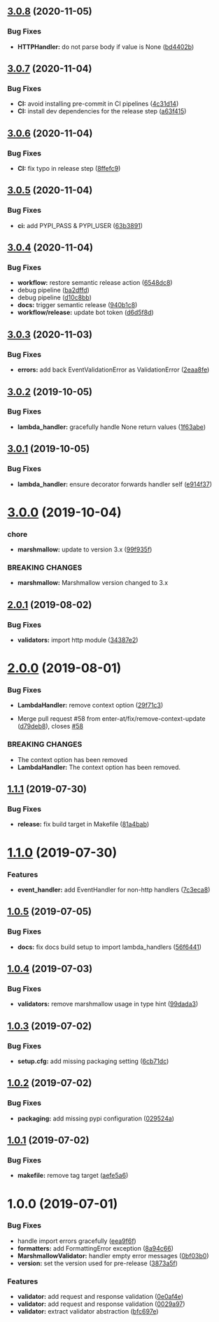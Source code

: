 ## [3.0.8](https://github.com/enter-at/python-aws-lambda-handlers/compare/v3.0.7...v3.0.8) (2020-11-05)


### Bug Fixes

* **HTTPHandler:** do not parse body if value is  None ([bd4402b](https://github.com/enter-at/python-aws-lambda-handlers/commit/bd4402b7f5e5acf0c1c0d1664e109688f484d5ca))

## [3.0.7](https://github.com/enter-at/python-aws-lambda-handlers/compare/v3.0.6...v3.0.7) (2020-11-04)


### Bug Fixes

* **CI:** avoid installing pre-commit in CI pipelines ([4c31d14](https://github.com/enter-at/python-aws-lambda-handlers/commit/4c31d143b7f9f351895a35526f6691ee9f2265d8))
* **CI:** install dev dependencies for the release step ([a63f415](https://github.com/enter-at/python-aws-lambda-handlers/commit/a63f41575f718a7c61da3e7941856beeb59ed6a1))

## [3.0.6](https://github.com/enter-at/python-aws-lambda-handlers/compare/v3.0.5...v3.0.6) (2020-11-04)


### Bug Fixes

* **CI:** fix typo in release step ([8ffefc9](https://github.com/enter-at/python-aws-lambda-handlers/commit/8ffefc9756c7e83572012751c17d02a5c5beebd2))

## [3.0.5](https://github.com/enter-at/python-aws-lambda-handlers/compare/v3.0.4...v3.0.5) (2020-11-04)


### Bug Fixes

* **ci:** add PYPI_PASS & PYPI_USER ([63b3891](https://github.com/enter-at/python-aws-lambda-handlers/commit/63b3891048a3f9875b13c6242d3caa30056f6401))

## [3.0.4](https://github.com/enter-at/python-aws-lambda-handlers/compare/v3.0.3...v3.0.4) (2020-11-04)


### Bug Fixes

* **workflow:** restore semantic release action ([6548dc8](https://github.com/enter-at/python-aws-lambda-handlers/commit/6548dc8e5d129c97bffd49ba33ca68fb8909e475))
* debug pipeline ([ba2dffd](https://github.com/enter-at/python-aws-lambda-handlers/commit/ba2dffd0bd0563a32546d935a0c2935f96e806bc))
* debug pipeline ([d10c8bb](https://github.com/enter-at/python-aws-lambda-handlers/commit/d10c8bb376a211fc5b186321e9bf6b679209cb19))
* **docs:** trigger semantic release ([940b1c8](https://github.com/enter-at/python-aws-lambda-handlers/commit/940b1c82454577a2f16768dbe433d59af464054d))
* **workflow/release:** update bot token ([d6d5f8d](https://github.com/enter-at/python-aws-lambda-handlers/commit/d6d5f8dfa03f8ea0a26f7951890decd2db4f0d82))

## [3.0.3](https://github.com/enter-at/python-aws-lambda-handlers/compare/v3.0.2...v3.0.3) (2020-11-03)


### Bug Fixes

* **errors:** add back EventValidationError as ValidationError ([2eaa8fe](https://github.com/enter-at/python-aws-lambda-handlers/commit/2eaa8fe302520429a0aee217c9df50e5766965e7))

## [3.0.2](https://github.com/enter-at/lambda-handlers/compare/v3.0.1...v3.0.2) (2019-10-05)


### Bug Fixes

* **lambda_handler:** gracefully handle None return values ([1f63abe](https://github.com/enter-at/lambda-handlers/commit/1f63abe))

## [3.0.1](https://github.com/enter-at/lambda-handlers/compare/v3.0.0...v3.0.1) (2019-10-05)


### Bug Fixes

* **lambda_handler:** ensure decorator forwards handler self ([e914f37](https://github.com/enter-at/lambda-handlers/commit/e914f37))

# [3.0.0](https://github.com/enter-at/lambda-handlers/compare/v2.0.1...v3.0.0) (2019-10-04)


### chore

* **marshmallow:** update to version 3.x ([99f935f](https://github.com/enter-at/lambda-handlers/commit/99f935f))


### BREAKING CHANGES

* **marshmallow:** Marshmallow version changed to 3.x

## [2.0.1](https://github.com/enter-at/lambda-handlers/compare/v2.0.0...v2.0.1) (2019-08-02)


### Bug Fixes

* **validators:** import http module ([34387e2](https://github.com/enter-at/lambda-handlers/commit/34387e2))

# [2.0.0](https://github.com/enter-at/lambda-handlers/compare/v1.1.1...v2.0.0) (2019-08-01)


### Bug Fixes

* **LambdaHandler:** remove context option ([29f71c3](https://github.com/enter-at/lambda-handlers/commit/29f71c3))


* Merge pull request #58 from enter-at/fix/remove-context-update ([d79deb8](https://github.com/enter-at/lambda-handlers/commit/d79deb8)), closes [#58](https://github.com/enter-at/lambda-handlers/issues/58)


### BREAKING CHANGES

* The context option has been removed
* **LambdaHandler:** The context option has been removed.

## [1.1.1](https://github.com/enter-at/lambda-handlers/compare/v1.1.0...v1.1.1) (2019-07-30)


### Bug Fixes

* **release:** fix build target in Makefile ([81a4bab](https://github.com/enter-at/lambda-handlers/commit/81a4bab))

# [1.1.0](https://github.com/enter-at/lambda-handlers/compare/v1.0.5...v1.1.0) (2019-07-30)


### Features

* **event_handler:** add EventHandler for non-http handlers ([7c3eca8](https://github.com/enter-at/lambda-handlers/commit/7c3eca8))

## [1.0.5](https://github.com/enter-at/lambda-handlers/compare/v1.0.4...v1.0.5) (2019-07-05)


### Bug Fixes

* **docs:** fix docs build setup to import lambda_handlers ([56f6441](https://github.com/enter-at/lambda-handlers/commit/56f6441))

## [1.0.4](https://github.com/enter-at/lambda-handlers/compare/v1.0.3...v1.0.4) (2019-07-03)


### Bug Fixes

* **validators:** remove marshmallow usage in type hint ([99dada3](https://github.com/enter-at/lambda-handlers/commit/99dada3))

## [1.0.3](https://github.com/enter-at/lambda-handlers/compare/v1.0.2...v1.0.3) (2019-07-02)


### Bug Fixes

* **setup.cfg:** add missing packaging setting ([6cb71dc](https://github.com/enter-at/lambda-handlers/commit/6cb71dc))

## [1.0.2](https://github.com/enter-at/lambda-handlers/compare/v1.0.1...v1.0.2) (2019-07-02)


### Bug Fixes

* **packaging:** add missing pypi configuration ([029524a](https://github.com/enter-at/lambda-handlers/commit/029524a))

## [1.0.1](https://github.com/enter-at/lambda-handlers/compare/v1.0.0...v1.0.1) (2019-07-02)


### Bug Fixes

* **makefile:** remove tag target ([aefe5a6](https://github.com/enter-at/lambda-handlers/commit/aefe5a6))

# 1.0.0 (2019-07-01)


### Bug Fixes

* handle import errors gracefully ([eea9f6f](https://github.com/enter-at/lambda-handlers/commit/eea9f6f))
* **formatters:** add FormattingError exception ([8a94c66](https://github.com/enter-at/lambda-handlers/commit/8a94c66))
* **MarshmallowValidator:** handler empty error messages ([0bf03b0](https://github.com/enter-at/lambda-handlers/commit/0bf03b0))
* **version:** set the version used for pre-release ([3873a5f](https://github.com/enter-at/lambda-handlers/commit/3873a5f))


### Features

* **validator:** add request and response validation ([0e0af4e](https://github.com/enter-at/lambda-handlers/commit/0e0af4e))
* **validator:** add request and response validation ([0029a97](https://github.com/enter-at/lambda-handlers/commit/0029a97))
* **validator:** extract validator abstraction ([bfc697e](https://github.com/enter-at/lambda-handlers/commit/bfc697e))
